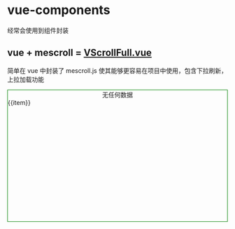 # vue-components

经常会使用到组件封装

## vue + mescroll = [VScrollFull.vue](./vue+mescroll=VScrollFull.md)

简单在 vue 中封装了 mescroll.js 使其能够更容易在项目中使用，包含下拉刷新，上拉加载功能

<div style="height:300px;border:1px solid green;">
  <v-scroll-full ref="myscrollfull"  @load="loadData">
    <div slot="empty" style="text-align:center">无任何数据</div>
    <div v-for="(item,index) in list" :key="index">
    {{item}}
    </div>
  </v-scroll-full>
</div>

<script>
export default {
  data () {
    return {
      list: []
    }
  },
  methods:{
      loadData(pageIndex){
        setTimeout(()=>{
            if(pageIndex==1)this.list=[]
            for(var i=0;i<20;i++){
                this.list.push(pageIndex+'_'+i)
            }
            this.$refs.myscrollfull.endByPage(this.list.length,3)
        },1000)
      }
  }
}
</script>
